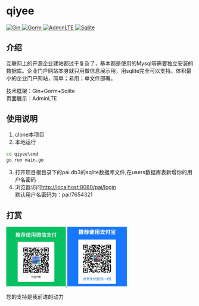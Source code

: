 # qiyee

<a href="https://github.com/gin-gonic/gin" target="_blank">
    <img src="https://img.shields.io/badge/Gin-v1.9.1-blue" alt="Gin">
</a>
<a href="https://gorm.io/zh_CN/docs/" target="_blank">
    <img src="https://img.shields.io/badge/Gorm-v1.25.2-blue" alt="Gorm">
</a>
<a href="https://3vshej.cn/AdminLTE/" target="_blank">
    <img src="https://img.shields.io/badge/AdminLTE-3.2.0-blue" alt="AdminLTE">
</a>
<a href="https://www.sqlite.org/index.html" target="_blank">
    <img src="https://img.shields.io/badge/Sqlite-v1.5.2-blue" alt="Sqlite">
</a>

## 介绍
互联网上的开源企业建站都过于复杂了，基本都是使用的Mysql等需要独立安装的数据库。企业门户网站本身就只用做信息展示用，用sqlite完全可以支持。体积最小的企业门户网站，简单；易用；单文件部署。

技术框架：Gin+Gorm+Sqlite  
页面展示：AdminLTE

## 使用说明
1. clone本项目
2. 本地运行
```cmd
cd qiyee\cmd
go run main.go
```
3. 打开项目根目录下的pai.db3的sqlite数据库文件,在users数据库表新增你的用户名密码
4. 浏览器访问<http://localhost:8080/pai/login>  
默认用户名密码为：pai/7654321

## 打赏

<a target="_blank" rel="noopener noreferrer" href="https://github.com/gerrywp/qiyee/blob/main/wx_20240314175148.jpg">
<img src="./wx_20240314175148.jpg" alt="微信收款码" title="微信支付" height="160" width="160"/>
</a>
<a target="_blank" rel="noopener noreferrer" href="https://github.com/gerrywp/qiyee/blob/main/zfb_20240314175158.jpg" >
<img src="./zfb_20240314175158.jpg" alt="支付宝收款码" title="支付宝支付" height="160" width="160"/>
</a>

您的支持是我前进的动力
